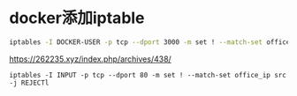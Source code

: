 # docker添加iptable

```sh
iptables -I DOCKER-USER -p tcp --dport 3000 -m set ! --match-set office_ip src -j REJECT


```

https://262235.xyz/index.php/archives/438/





```shell
iptables -I INPUT -p tcp --dport 80 -m set ! --match-set office_ip src -j REJECTl
```

